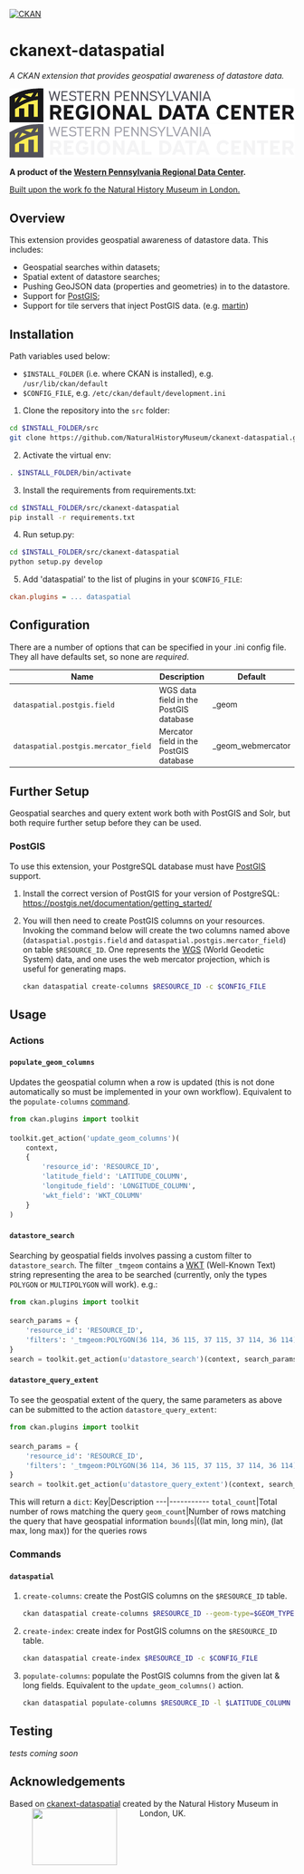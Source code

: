 [![CKAN](https://img.shields.io/badge/ckan-2.10.1-orange.svg?style=flat-square)](https://github.com/ckan/ckan)
# ckanext-dataspatial
_A CKAN extension that provides geospatial awareness of datastore data._

![WPRDC Logo](.github/wprdc-mark-light.png#gh-light-mode-only)
![WPRDC Logo](.github/wprdc-mark-dark.png#gh-dark-mode-only)

__A product of the [Western Pennsylvania Regional Data Center](https://www.wprdc.org).__

[Built upon the work fo the Natural History Museum in London.](#acknowledgements)

## Overview
This extension provides geospatial awareness of datastore data. This includes:

- Geospatial searches within datasets;
- Spatial extent of datastore searches;
- Pushing GeoJSON data (properties and geometries) in to the datastore.
- Support for [PostGIS](http://postgis.net);
- Support for tile servers that inject PostGIS data. (e.g. [martin](https://github.com/maplibre/martin))

## Installation
Path variables used below:
- `$INSTALL_FOLDER` (i.e. where CKAN is installed), e.g. `/usr/lib/ckan/default`
- `$CONFIG_FILE`, e.g. `/etc/ckan/default/development.ini`

1. Clone the repository into the `src` folder:

  ```bash
  cd $INSTALL_FOLDER/src
  git clone https://github.com/NaturalHistoryMuseum/ckanext-dataspatial.git
  ```

2. Activate the virtual env:

  ```bash
  . $INSTALL_FOLDER/bin/activate
  ```

3. Install the requirements from requirements.txt:

  ```bash
  cd $INSTALL_FOLDER/src/ckanext-dataspatial
  pip install -r requirements.txt
  ```

4. Run setup.py:

  ```bash
  cd $INSTALL_FOLDER/src/ckanext-dataspatial
  python setup.py develop
  ```

5. Add 'dataspatial' to the list of plugins in your `$CONFIG_FILE`:

  ```ini
  ckan.plugins = ... dataspatial
  ```

## Configuration
There are a number of options that can be specified in your .ini config file. They all have defaults set, so none are _required_.

Name|Description|Default
--|---|--
`dataspatial.postgis.field`|WGS data field in the PostGIS database|\_geom
`dataspatial.postgis.mercator_field`|Mercator field in the PostGIS database|_geom\_webmercator

## Further Setup
Geospatial searches and query extent work both with PostGIS and Solr, but both require further setup before they can be used.

### PostGIS
To use this extension, your PostgreSQL database must have [PostGIS](http://postgis.net) support.

1. Install the correct version of PostGIS for your version of PostgreSQL: https://postgis.net/documentation/getting_started/

2. You will then need to create PostGIS columns on your resources. Invoking the command below will create the two columns named above (`dataspatial.postgis.field` and `dataspatial.postgis.mercator_field`) on table `$RESOURCE_ID`.  One represents the [WGS](http://en.wikipedia.org/wiki/World_Geodetic_System) (World Geodetic System) data, and one uses the web mercator projection, which is useful for generating maps.
    ```bash
    ckan dataspatial create-columns $RESOURCE_ID -c $CONFIG_FILE
    ```

## Usage
### Actions
#### `populate_geom_columns`
Updates the geospatial column when a row is updated (this is not done automatically so must be implemented in your own workflow). Equivalent to the `populate-columns` [command](#commands).

```python
from ckan.plugins import toolkit

toolkit.get_action('update_geom_columns')(
    context,
    {
        'resource_id': 'RESOURCE_ID',
        'latitude_field': 'LATITUDE_COLUMN',
        'longitude_field': 'LONGITUDE_COLUMN',
        'wkt_field': 'WKT_COLUMN'
    }
)
```

#### `datastore_search`
Searching by geospatial fields involves passing a custom filter to `datastore_search`. The filter `_tmgeom` contains a [WKT](http://en.wikipedia.org/wiki/Well-known_text) (Well-Known Text) string representing the area to be searched (currently, only the types `POLYGON` or `MULTIPOLYGON` will work). e.g.:

```python
from ckan.plugins import toolkit

search_params = {
    'resource_id': 'RESOURCE_ID',
    'filters': '_tmgeom:POLYGON(36 114, 36 115, 37 115, 37 114, 36 114)'
}
search = toolkit.get_action(u'datastore_search')(context, search_params)
```

#### `datastore_query_extent`
To see the geospatial extent of the query, the same parameters as above can be submitted to the action `datastore_query_extent`:

```python
from ckan.plugins import toolkit

search_params = {
    'resource_id': 'RESOURCE_ID',
    'filters': '_tmgeom:POLYGON(36 114, 36 115, 37 115, 37 114, 36 114)'
}
search = toolkit.get_action(u'datastore_query_extent')(context, search_params)
```

This will return a `dict`:
Key|Description
---|-----------
`total_count`|Total number of rows matching the query
`geom_count`|Number of rows matching the query that have geospatial information
`bounds`|((lat min, long min), (lat max, long max)) for the queries rows

### Commands
#### `dataspatial`

1. `create-columns`: create the PostGIS columns on the `$RESOURCE_ID` table.
    ```bash
    ckan dataspatial create-columns $RESOURCE_ID --geom-type=$GEOM_TYPE -c $CONFIG_FILE
    ```

2. `create-index`: create index for PostGIS columns on the `$RESOURCE_ID` table.
    ```bash
    ckan dataspatial create-index $RESOURCE_ID -c $CONFIG_FILE
    ```

3. `populate-columns`: populate the PostGIS columns from the given lat & long fields. Equivalent to the `update_geom_columns()` action.
    ```bash
    ckan dataspatial populate-columns $RESOURCE_ID -l $LATITUDE_COLUMN -g $LONGITUDE_COLUMN -c $CONFIG_FILE
    ```


## Testing
*tests coming soon*


## Acknowledgements
Based on [ckanext-dataspatial](https://github.com/NaturalHistoryMuseum/ckanext-dataspatial) created by the Natural History Museum in London, UK.
<img src=".github/nhm-logo.svg" align="left" width="150px" height="100px" hspace="40"/>

